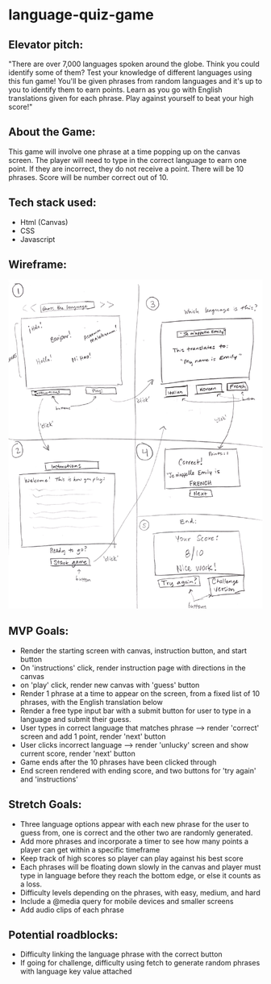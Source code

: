 # language-quiz-game

## Elevator pitch:

"There are over 7,000 languages spoken around the globe. Think you could identify some of them? Test your knowledge of different languages using this fun game! You'll be given phrases from random languages and it's up to you to identify them to earn points. Learn as you go with English translations given for each phrase. Play against yourself to beat your high score!"

## About the Game:

This game will involve one phrase at a time popping up on the canvas screen. The player will need to type in the correct language to earn one point. If they are incorrect, they do not receive a point. There will be 10 phrases. Score will be number correct out of 10.

## Tech stack used:

- Html (Canvas)
- CSS
- Javascript

## Wireframe:
<!-- local image -->
![Wireframe](./images/wireframe1201.png)

## MVP Goals:
- Render the starting screen with canvas, instruction button, and start button
- On 'instructions' click, render instruction page with directions in the canvas
- on 'play' click, render new canvas with 'guess' button
- Render 1 phrase at a time to appear on the screen, from a fixed list of 10 phrases, with the English translation below
- Render a free type input bar with a submit button for user to type in a language and submit their guess.
- User types in correct language that matches phrase --> render 'correct' screen and add 1 point, render 'next' button
- User clicks incorrect language --> render 'unlucky' screen and show current score, render 'next' button
- Game ends after the 10 phrases have been clicked through
- End screen rendered with ending score, and two buttons for 'try again' and 'instructions'


## Stretch Goals:
- Three language options appear with each new phrase for the user to guess from, one is correct and the other two are randomly generated.
- Add more phrases and incorporate a timer to see how many points a player can get within a specific timeframe
- Keep track of high scores so player can play against his best score
- Each phrases will be floating down slowly in the canvas and player must type in language before they reach the bottom edge, or else it counts as a loss.
- Difficulty levels depending on the phrases, with easy, medium, and hard
- Include a @media query for mobile devices and smaller screens
- Add audio clips of each phrase

## Potential roadblocks:
- Difficulty linking the language phrase with the correct button
- If going for challenge, difficulty using fetch to generate random phrases with language key value attached
